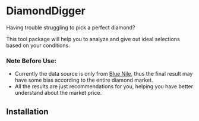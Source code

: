 # DiamondDigger

Having trouble struggling to pick a perfect diamond?

This tool package will help you to analyze and give out ideal selections based on your conditions.

### Note Before Use:
- Currently the data source is only from [Blue Nile](https://www.bluenile.com/diamonds), 
thus the final result may have some bias according to the entire diamond market.
- All the results are just recommendations for you, helping you have better understand about the market price.

## Installation
